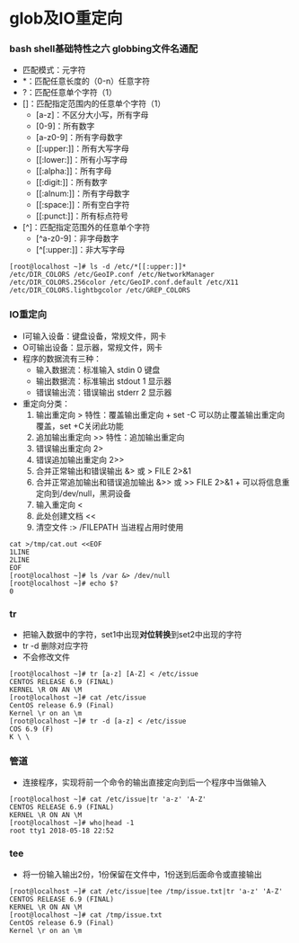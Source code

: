 # glob及IO重定向

### bash shell基础特性之六 globbing文件名通配

- 匹配模式：元字符
- *：匹配任意长度的（0-n）任意字符
- ?：匹配任意单个字符（1）
- []：匹配指定范围内的任意单个字符（1）
    + [a-z]：不区分大小写，所有字母
    + [0-9]：所有数字
    + [a-z0-9]：所有字母数字
    + [[:upper:]]：所有大写字母
    + [[:lower:]]：所有小写字母
    + [[:alpha:]]：所有字母
    + [[:digit:]]：所有数字
    + [[:alnum:]]：所有字母数字
    + [[:space:]]：所有空白字符
    + [[:punct:]]：所有标点符号
- [^]：匹配指定范围外的任意单个字符
    + [^a-z0-9]：非字母数字
    + [^[:upper:]]：非大写字母

```
[root@localhost ~]# ls -d /etc/*[[:upper:]]*
/etc/DIR_COLORS /etc/GeoIP.conf /etc/NetworkManager
/etc/DIR_COLORS.256color /etc/GeoIP.conf.default /etc/X11
/etc/DIR_COLORS.lightbgcolor /etc/GREP_COLORS
```

### IO重定向

- I可输入设备：键盘设备，常规文件，网卡
- O可输出设备：显示器，常规文件，网卡
- 程序的数据流有三种：
    - 输入数据流：标准输入 stdin 0 键盘
    - 输出数据流：标准输出 stdout 1 显示器
    - 错误输出流：错误输出 stderr 2 显示器
- 重定向分类：
    1. 输出重定向 > 特性：覆盖输出重定向
      + set -C 可以防止覆盖输出重定向覆盖，set +C关闭此功能
    2. 追加输出重定向 >> 特性：追加输出重定向
    3. 错误输出重定向 2> 
    4. 错误追加输出重定向 2>>
    5. 合并正常输出和错误输出 &> 或 > FILE 2>&1
    6. 合并正常追加输出和错误追加输出 &>> 或 >> FILE 2>&1
      + 可以将信息重定向到/dev/null，黑洞设备
    7. 输入重定向 < 
    8. 此处创建文档 <<
    9. 清空文件 :> /FILEPATH 当进程占用时使用

```
cat >/tmp/cat.out <<EOF
1LINE
2LINE
EOF
[root@localhost ~]# ls /var &> /dev/null
[root@localhost ~]# echo $?
0
```

### tr

- 把输入数据中的字符，set1中出现**对位转换**到set2中出现的字符
- tr -d 删除对应字符
- 不会修改文件

```
[root@localhost ~]# tr [a-z] [A-Z] < /etc/issue
CENTOS RELEASE 6.9 (FINAL)
KERNEL \R ON AN \M
[root@localhost ~]# cat /etc/issue
CentOS release 6.9 (Final)
Kernel \r on an \m
[root@localhost ~]# tr -d [a-z] < /etc/issue
COS 6.9 (F)
K \ \
```

### 管道

- 连接程序，实现将前一个命令的输出直接定向到后一个程序中当做输入

```
[root@localhost ~]# cat /etc/issue|tr 'a-z' 'A-Z'
CENTOS RELEASE 6.9 (FINAL)
KERNEL \R ON AN \M
[root@localhost ~]# who|head -1
root tty1 2018-05-18 22:52
```

### tee

- 将一份输入输出2份，1份保留在文件中，1份送到后面命令或直接输出

```
[root@localhost ~]# cat /etc/issue|tee /tmp/issue.txt|tr 'a-z' 'A-Z'
CENTOS RELEASE 6.9 (FINAL)
KERNEL \R ON AN \M
[root@localhost ~]# cat /tmp/issue.txt
CentOS release 6.9 (Final)
Kernel \r on an \m
```
